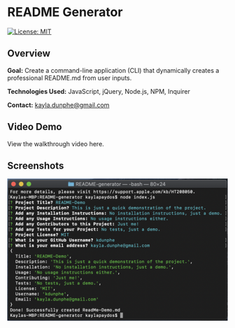 # README Generator

[![License: MIT](https://img.shields.io/badge/License-MIT-brightgreen.svg)](https://opensource.org/licenses/MIT)

<h2>Overview</h2>

**Goal:** Create a command-line application (CLI) that dynamically creates a professional README.md from user inputs.

**Technologies Used:** JavaScript, jQuery, Node.js, NPM, Inquirer

**Contact:** <a href="mailto:kayla.dunphe@gmail.com">kayla.dunphe@gmail.com</a>


<h2>Video Demo</h2>
View the walkthrough video here.


<h2>Screenshots</h2>

![terminal](/assets/terminal.png)